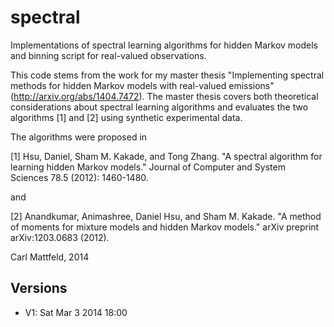 spectral
========
Implementations of spectral learning algorithms for hidden Markov models and binning script for real-valued observations.

This code stems from the work for my master thesis "Implementing spectral methods for hidden Markov models with real-valued emissions" (http://arxiv.org/abs/1404.7472). The master thesis covers both theoretical considerations about spectral learning algorithms and evaluates the two algorithms [1] and [2] using synthetic experimental data.

The algorithms were proposed in 

[1] Hsu, Daniel, Sham M. Kakade, and Tong Zhang. "A spectral algorithm for learning hidden Markov models." Journal of Computer and System Sciences 78.5 (2012): 1460-1480.

and

[2] Anandkumar, Animashree, Daniel Hsu, and Sham M. Kakade. "A method of moments for mixture models and hidden Markov models." arXiv preprint arXiv:1203.0683 (2012).

Carl Mattfeld, 2014

Versions
--------
- V1: Sat Mar 3 2014 18:00
